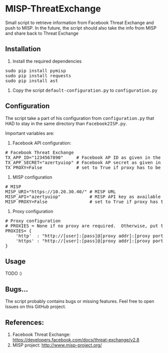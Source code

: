 # MISP-ThreatExchange

Small script to retrieve information from Facebook Threat Exchange and push to MISP.
In the future, the script should also take the info from MISP and share back to Threat Exchange

## Installation

1. Install the required dependencies
<pre>
sudo pip install pymisp
sudo pip install requests
sudo pip install ast
</pre>

1. Copy the script <tt>default-configuration.py</tt> to <tt>configuration.py</tt>

## Configuration

The script take a part of his configuration from <tt>configuration.py</tt> that HAD to stay in the same directory than <tt>Facebook2ISP.py</tt>.

Important variables are:

1. Facebook API configuration:
<pre>
# Facebook Threat Exchange
TX_APP_ID="1234567890"     # Facebook AP ID as given in the app dashboard
TX_APP_SECRET="azertyuiop" # Facebook AP secret as given in the app dashboard
TX_PROXY=False             # set to True if proxy has to be used to communicate to Facebook
</pre>

1. MISP configuration
<pre>
# MISP
MISP_URI="https://10.20.30.40/" # MISP URL
MISP_API="azertyuiop"           # MISP API key as available inside MISP user profile
MISP_PROXY=False                # set to True if proxy has to be used to communicate with MISP instance
</pre>

1. Proxy configuration
<pre>
# Proxy configuration
# PROXIES = None if no proxy are required.  Otherwise, put the following format
PROXIES= {
	'http'  : "http://[user]:[pass]@[proxy addr]:[proxy port]",
	'https' : "http://[user]:[pass]@[proxy addr]:[proxy port]"
}
</pre>

## Usage

TODO :)

## Bugs...

The script probably contains bugs or missing features.  Feel free to open Issues on this GitHub project.

## References:

1. Facebook Threat Exchange: https://developers.facebook.com/docs/threat-exchange/v2.8
1. MISP project: http://www.misp-project.org/
